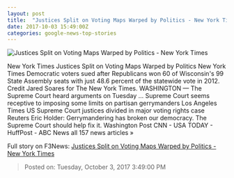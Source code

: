```yaml
---
layout: post
title:  "Justices Split on Voting Maps Warped by Politics - New York Times"
date: 2017-10-03 15:49:00Z
categories: google-news-top-stories
---
```


![Justices Split on Voting Maps Warped by Politics - New York Times](https://static01.nyt.com/images/2017/10/04/us/04dc-scotus/04dc-scotus-facebookJumbo.jpg)

New York Times Justices Split on Voting Maps Warped by Politics New York Times Democratic voters sued after Republicans won 60 of Wisconsin's 99 State Assembly seats with just 48.6 percent of the statewide vote in 2012. Credit Jared Soares for The New York Times. WASHINGTON — The Supreme Court heard arguments on Tuesday ... Supreme Court seems receptive to imposing some limits on partisan gerrymanders Los Angeles Times US Supreme Court justices divided in major voting rights case Reuters Eric Holder: Gerrymandering has broken our democracy. The Supreme Court should help fix it. Washington Post CNN - USA TODAY - HuffPost - ABC News all 157 news articles »


Full story on F3News: [Justices Split on Voting Maps Warped by Politics - New York Times](http://www.f3nws.com/n/pxdjqC)

> Posted on: Tuesday, October 3, 2017 3:49:00 PM

